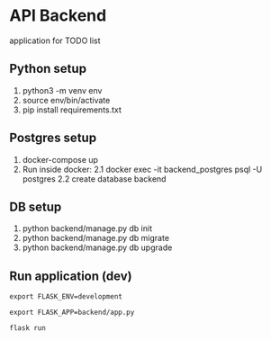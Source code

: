 # API Backend

application for TODO list

## Python setup

1. python3 -m venv env
2. source env/bin/activate
3. pip install requirements.txt

## Postgres setup

1. docker-compose up
2. Run inside docker:
    2.1 docker exec -it backend_postgres psql -U postgres
    2.2 create database backend

## DB setup

1. python backend/manage.py db init
2. python backend/manage.py db migrate
3. python backend/manage.py db upgrade

## Run application (dev)

``export FLASK_ENV=development``

``export FLASK_APP=backend/app.py``

``flask run``
